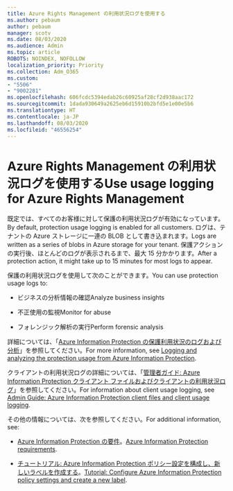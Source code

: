 ```yaml
---
title: Azure Rights Management の利用状況ログを使用する
ms.author: pebaum
author: pebaum
manager: scotv
ms.date: 08/03/2020
ms.audience: Admin
ms.topic: article
ROBOTS: NOINDEX, NOFOLLOW
localization_priority: Priority
ms.collection: Adm_O365
ms.custom:
- "5506"
- "9002281"
ms.openlocfilehash: 606fcdc5394edab26c60925af28cf2d938aac172
ms.sourcegitcommit: 1dada930649a2625eb6d15910b2bfd5e1e00e5b6
ms.translationtype: HT
ms.contentlocale: ja-JP
ms.lasthandoff: 08/03/2020
ms.locfileid: "46556254"
---
```

# <a name="use-usage-logging-for-azure-rights-management"></a><span data-ttu-id="6cc8e-102">Azure Rights Management の利用状況ログを使用する</span><span class="sxs-lookup"><span data-stu-id="6cc8e-102">Use usage logging for Azure Rights Management</span></span>

<span data-ttu-id="6cc8e-103">既定では、すべてのお客様に対して保護の利用状況ログが有効になっています。</span><span class="sxs-lookup"><span data-stu-id="6cc8e-103">By default, protection usage logging is enabled for all customers.</span></span> <span data-ttu-id="6cc8e-104">ログは、テナントの Azure ストレージに一連の BLOB として書き込まれます。</span><span class="sxs-lookup"><span data-stu-id="6cc8e-104">Logs are written as a series of blobs in Azure storage for your tenant.</span></span> <span data-ttu-id="6cc8e-105">保護アクションの実行後、ほとんどのログが表示されるまで、最大 15 分かかります。</span><span class="sxs-lookup"><span data-stu-id="6cc8e-105">After a protection action, it might take up to 15 minutes for most logs to appear.</span></span>

<span data-ttu-id="6cc8e-106">保護の利用状況ログを使用して次のことができます。</span><span class="sxs-lookup"><span data-stu-id="6cc8e-106">You can use protection usage logs to:</span></span>

- <span data-ttu-id="6cc8e-107">ビジネスの分析情報の確認</span><span class="sxs-lookup"><span data-stu-id="6cc8e-107">Analyze business insights</span></span>

- <span data-ttu-id="6cc8e-108">不正使用の監視</span><span class="sxs-lookup"><span data-stu-id="6cc8e-108">Monitor for abuse</span></span>

- <span data-ttu-id="6cc8e-109">フォレンジック解析の実行</span><span class="sxs-lookup"><span data-stu-id="6cc8e-109">Perform forensic analysis</span></span>

<span data-ttu-id="6cc8e-110">詳細については、「[Azure Information Protection の保護利用状況のログおよび分析](https://docs.microsoft.com/azure/information-protection/log-analyze-usage)」を参照してください。</span><span class="sxs-lookup"><span data-stu-id="6cc8e-110">For more information, see [Logging and analyzing the protection usage from Azure Information Protection](https://docs.microsoft.com/azure/information-protection/log-analyze-usage).</span></span>

<span data-ttu-id="6cc8e-111">クライアントの利用状況ログの詳細については、「[管理者ガイド: Azure Information Protection クライアント ファイルおよびクライアントの利用状況ログ](https://docs.microsoft.com/azure/information-protection/rms-client/client-admin-guide-files-and-logging)」を参照してください。</span><span class="sxs-lookup"><span data-stu-id="6cc8e-111">For information about client usage logging, see [Admin Guide: Azure Information Protection client files and client usage logging](https://docs.microsoft.com/azure/information-protection/rms-client/client-admin-guide-files-and-logging).</span></span>

<span data-ttu-id="6cc8e-112">その他の情報については、次を参照してください。</span><span class="sxs-lookup"><span data-stu-id="6cc8e-112">For additional information, see:</span></span>

- <span data-ttu-id="6cc8e-113">[Azure Information Protection の要件](https://docs.microsoft.com/azure/information-protection/get-started/requirements)。</span><span class="sxs-lookup"><span data-stu-id="6cc8e-113">[Azure Information Protection requirements](https://docs.microsoft.com/azure/information-protection/get-started/requirements).</span></span>
    
- <span data-ttu-id="6cc8e-114">[チュートリアル: Azure Information Protection ポリシー設定を構成し、新しいラベルを作成する](https://docs.microsoft.com/azure/information-protection/get-started/infoprotect-quick-start-tutorial)。</span><span class="sxs-lookup"><span data-stu-id="6cc8e-114">[Tutorial: Configure Azure Information Protection policy settings and create a new label](https://docs.microsoft.com/azure/information-protection/get-started/infoprotect-quick-start-tutorial).</span></span>